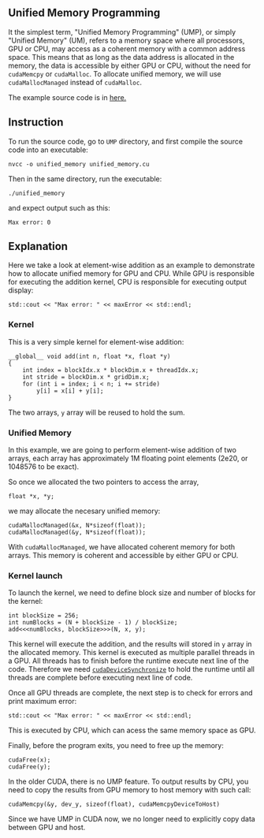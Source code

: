 ## Unified Memory Programming
It the simplest term, "Unified Memory Programming" (UMP), or simply "Unified Memory" (UM), refers to a memory space where all processors, GPU or CPU, may access as a coherent memory with a common address space. This means that as long as the data address is allocated in the memory, the data is accessible by either GPU or CPU, without the need for `cudaMemcpy` or `cudaMalloc`. To allocate unified memory, we will use `cudaMallocManaged` instead of `cudaMalloc`. 

The example source code is in [here.](unified_memory.cu)

## Instruction

To run the source code, go to `UMP` directory, and first compile the source code into an executable:

```
nvcc -o unified_memory unified_memory.cu
```

Then in the same directory, run the executable:

```
./unified_memory
```

and expect output such as this:

```
Max error: 0
```

## Explanation
Here we take a look at element-wise addition as an example to demonstrate how to allocate unified memory for GPU and CPU. While GPU is responsible for executing the addition kernel, CPU is responsible for executing output display:

```
std::cout << "Max error: " << maxError << std::endl;
```

### Kernel
This is a very simple kernel for element-wise addition:

```
__global__ void add(int n, float *x, float *y)
{
    int index = blockIdx.x * blockDim.x + threadIdx.x;
    int stride = blockDim.x * gridDim.x;
    for (int i = index; i < n; i += stride)
        y[i] = x[i] + y[i];
}
```

The two arrays, `y` array will be reused to hold the sum.

### Unified Memory
In this example, we are going to perform element-wise addition of two arrays, each array has approximately 1M floating point elements (2e20, or 1048576 to be exact).

So once we allocated the two pointers to access the array,

```
float *x, *y;
```

we may allocate the necesary unified memory:

```
cudaMallocManaged(&x, N*sizeof(float));
cudaMallocManaged(&y, N*sizeof(float));
```

With `cudaMallocManaged`, we have allocated coherent memory for both arrays. This memory is coherent and accessible by either GPU or CPU.

###  Kernel launch
To launch the kernel, we need to define block size and number of blocks for the kernel:

```
int blockSize = 256;
int numBlocks = (N + blockSize - 1) / blockSize;
add<<<numBlocks, blockSize>>>(N, x, y);
 ```
This kernel will execute the addition, and the results will stored in `y` array in the allocated memory. This kernel is executed as multiple parallel threads in a GPU. All threads has to finish before the runtime execute next line of the code. Therefore we need [`cudaDeviceSynchronize`](../Synchronize/sync.md) to hold the runtime until all threads are complete before executing next line of code. 

Once all GPU threads are complete, the next step is to check for errors and print maximum error:

```
std::cout << "Max error: " << maxError << std::endl;
```

This is executed by CPU, which can acess the same memory space as GPU. 

Finally, before the program exits, you need to free up the memory:

```
cudaFree(x);
cudaFree(y);
```

In the older CUDA, there is no UMP feature. To output results by CPU, you need to copy the results from GPU memory to host memory with such call:

```
cudaMemcpy(&y, dev_y, sizeof(float), cudaMemcpyDeviceToHost)
```

Since we have UMP in CUDA now, we no longer need to explicitly copy data between GPU and host.
